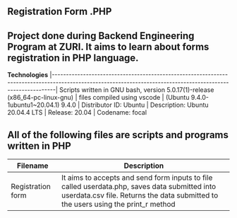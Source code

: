 **Registration Form .PHP**
-------------------------------------------------------------------------------------------------------------------------------------------------------------- 
Project done during Backend Engineering Program at ZURI. It aims to learn about forms registration in PHP language.
--------------------------------------------------------------------------------------------------------------------------------------------------------------


__Technologies__
|-------------------------------------------------------------------------------------------------------------------------------------------------------------|
 Scripts written in GNU bash, version 5.0.17(1)-release (x86_64-pc-linux-gnu) 
| files compiled using vscode | (Ubuntu 9.4.0-1ubuntu1~20.04.1) 9.4.0 
| Distributor ID:  Ubuntu
| Description:     Ubuntu 20.04.4 LTS
| Release:         20.04
| Codename:        focal
                                                                                                                       
                                                                                                                                      
 All of the following files are scripts and programs written in PHP 
---------------------------------------------------------------------------------------------------------------------------------------------------------------
|__Filename__	          |    __Description__ |
|---------------------- | --------------------------------------------------------------------------------------------------------------------------------------
|Registration form	     |   It aims to accepts and send form inputs to file called userdata.php, saves data submitted into userdata.csv file. Returns the data submitted to the users using the print_r method
